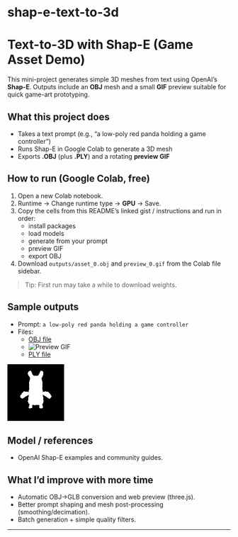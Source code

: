 # shap-e-text-to-3d
# Text-to-3D with Shap-E (Game Asset Demo)

This mini-project generates simple 3D meshes from text using OpenAI’s **Shap-E**.
Outputs include an **OBJ** mesh and a small **GIF** preview suitable for quick game-art prototyping.

## What this project does
- Takes a text prompt (e.g., “a low-poly red panda holding a game controller”)
- Runs Shap-E in Google Colab to generate a 3D mesh
- Exports **.OBJ** (plus **.PLY**) and a rotating **preview GIF**

## How to run (Google Colab, free)
1. Open a new Colab notebook.
2. Runtime → Change runtime type → **GPU** → Save.
3. Copy the cells from this README’s linked gist / instructions and run in order:
   - install packages
   - load models
   - generate from your prompt
   - preview GIF
   - export OBJ
4. Download `outputs/asset_0.obj` and `preview_0.gif` from the Colab file sidebar.

> Tip: First run may take a while to download weights.

## Sample outputs
- Prompt: `a low-poly red panda holding a game controller`
- Files:
  - [OBJ file](https://raw.githubusercontent.com/Manha-kabir/shap-e-text-to-3d/blob/main/outputs/asset_0.obj)
  - ![Preview GIF](https://raw.githubusercontent.com/Manha-kabir/shap-e-text-to-3d/blob/main/preview_0.gif)
  - [PLY file](https://raw.githubusercontent.com/Manha-kabir/shap-e-text-to-3d/blob/main/outputs/asset_0.ply)

![preview](./preview_0.gif)

## Model / references
- OpenAI Shap-E examples and community guides.

## What I’d improve with more time
- Automatic OBJ→GLB conversion and web preview (three.js).
- Better prompt shaping and mesh post-processing (smoothing/decimation).
- Batch generation + simple quality filters.

---
